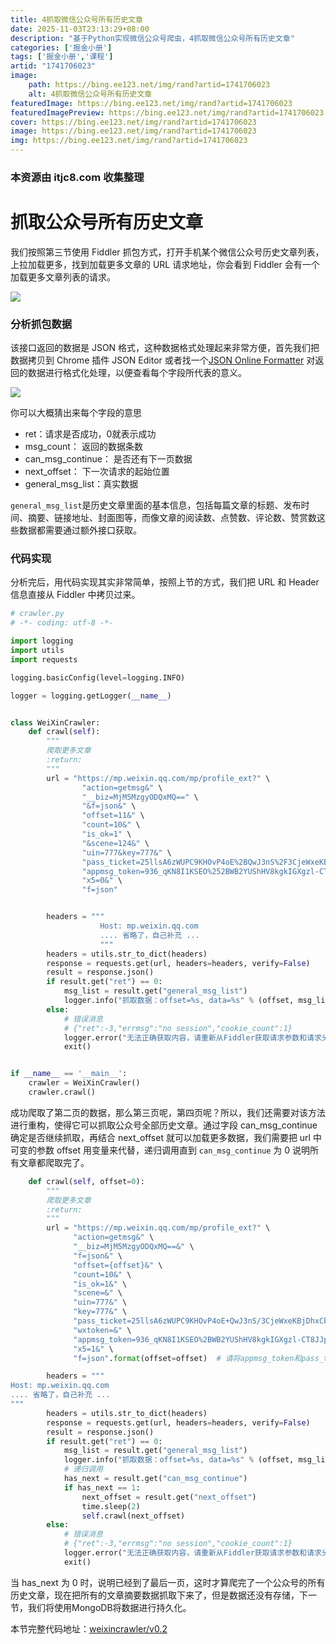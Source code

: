```yaml
---
title: 4抓取微信公众号所有历史文章
date: 2025-11-03T23:13:29+08:00
description: "基于Python实现微信公众号爬虫，4抓取微信公众号所有历史文章"
categories: ['掘金小册']
tags: ['掘金小册','课程']
artid: "1741706023"
image:
    path: https://bing.ee123.net/img/rand?artid=1741706023
    alt: 4抓取微信公众号所有历史文章
featuredImage: https://bing.ee123.net/img/rand?artid=1741706023
featuredImagePreview: https://bing.ee123.net/img/rand?artid=1741706023
cover: https://bing.ee123.net/img/rand?artid=1741706023
image: https://bing.ee123.net/img/rand?artid=1741706023
img: https://bing.ee123.net/img/rand?artid=1741706023
---
```


### 本资源由 itjc8.com 收集整理
# 抓取公众号所有历史文章

我们按照第三节使用 Fiddler 抓包方式，打开手机某个微信公众号历史文章列表，上拉加载更多，找到加载更多文章的 URL 请求地址，你会看到 Fiddler 会有一个加载更多文章列表的请求。


![](https://user-gold-cdn.xitu.io/2017/12/23/1607f86a0e361895?w=1218&h=628&f=jpeg&s=138352)

### 分析抓包数据

该接口返回的数据是 JSON 格式，这种数据格式处理起来非常方便，首先我们把数据拷贝到 Chrome 插件 JSON Editor 或者找一个[JSON Online Formatter](https://jsonformatter.curiousconcept.com/) 对返回的数据进行格式化处理，以便查看每个字段所代表的意义。


![](https://user-gold-cdn.xitu.io/2017/12/23/1607f86e8b11adca?w=564&h=286&f=jpeg&s=22098)

你可以大概猜出来每个字段的意思

* ret：请求是否成功，0就表示成功
* msg_count： 返回的数据条数
* can_msg_continue： 是否还有下一页数据
* next_offset： 下一次请求的起始位置
* general_msg_list：真实数据

`general_msg_list`是历史文章里面的基本信息，包括每篇文章的标题、发布时间、摘要、链接地址、封面图等，而像文章的阅读数、点赞数、评论数、赞赏数这些数据都需要通过额外接口获取。

### 代码实现

分析完后，用代码实现其实非常简单，按照上节的方式，我们把 URL 和 Header 信息直接从 Fiddler 中拷贝过来。

```python
# crawler.py
# -*- coding: utf-8 -*-

import logging
import utils
import requests

logging.basicConfig(level=logging.INFO)

logger = logging.getLogger(__name__)


class WeiXinCrawler:
    def crawl(self):
        """
        爬取更多文章
        :return:
        """
        url = "https://mp.weixin.qq.com/mp/profile_ext?" \
                "action=getmsg&" \
                "__biz=MjM5MzgyODQxMQ==" \
                "&f=json&" \
                "offset=11&" \
                "count=10&" \
                "is_ok=1" \
                "&scene=124&" \
                "uin=777&key=777&" \
                "pass_ticket=25llsA6zWUPC9KHOvP4oE%2BQwJ3nS%2F3CjeWxeKBjDhxCb7V1lQQJa6d0ZrgSmCvWa&wxtoken=&" \
                "appmsg_token=936_qKN8I1KSEO%252BWB2YUShHV8kgkIGXgzl-CT8JJpw~~&" \
                "x5=0&" \
                "f=json"


        headers = """
                    Host: mp.weixin.qq.com
                    .... 省略了，自己补充 ...
                    """
        headers = utils.str_to_dict(headers)
        response = requests.get(url, headers=headers, verify=False)
        result = response.json()
        if result.get("ret") == 0:
            msg_list = result.get("general_msg_list")
            logger.info("抓取数据：offset=%s, data=%s" % (offset, msg_list))
        else:
            # 错误消息
            # {"ret":-3,"errmsg":"no session","cookie_count":1}
            logger.error("无法正确获取内容，请重新从Fiddler获取请求参数和请求头")
            exit()


if __name__ == '__main__':
    crawler = WeiXinCrawler()
    crawler.crawl()

```

成功爬取了第二页的数据，那么第三页呢，第四页呢？所以，我们还需要对该方法进行重构，使得它可以抓取公众号全部历史文章。通过字段 can_msg_continue 确定是否继续抓取，再结合 next_offset 就可以加载更多数据，我们需要把 url 中可变的参数 offset 用变量来代替，递归调用直到 `can_msg_continue` 为 0 说明所有文章都爬取完了。

```python
    def crawl(self, offset=0):
        """
        爬取更多文章
        :return:
        """
        url = "https://mp.weixin.qq.com/mp/profile_ext?" \
              "action=getmsg&" \
              "__biz=MjM5MzgyODQxMQ==&" \
              "f=json&" \
              "offset={offset}&" \
              "count=10&" \
              "is_ok=1&" \
              "scene=&" \
              "uin=777&" \
              "key=777&" \
              "pass_ticket=25llsA6zWUPC9KHOvP4oE+QwJ3nS/3CjeWxeKBjDhxCb7V1lQQJa6d0ZrgSmCvWa&" \
              "wxtoken=&" \
              "appmsg_token=936_qKN8I1KSEO%2BWB2YUShHV8kgkIGXgzl-CT8JJpw~~&" \
              "x5=1&" \
              "f=json".format(offset=offset)  # 请将appmsg_token和pass_ticket替换成你自己的

        headers = """
Host: mp.weixin.qq.com
.... 省略了，自己补充 ...
"""
        headers = utils.str_to_dict(headers)
        response = requests.get(url, headers=headers, verify=False)
        result = response.json()
        if result.get("ret") == 0:
            msg_list = result.get("general_msg_list")
            logger.info("抓取数据：offset=%s, data=%s" % (offset, msg_list))
            # 递归调用
            has_next = result.get("can_msg_continue")
            if has_next == 1:
                next_offset = result.get("next_offset")
                time.sleep(2)
                self.crawl(next_offset)
        else:
            # 错误消息
            # {"ret":-3,"errmsg":"no session","cookie_count":1}
            logger.error("无法正确获取内容，请重新从Fiddler获取请求参数和请求头")
            exit()
```

当 has_next 为 0 时，说明已经到了最后一页，这时才算爬完了一个公众号的所有历史文章，现在把所有的文章摘要数据抓取下来了，但是数据还没有存储，下一节，我们将使用MongoDB将数据进行持久化。

本节完整代码地址：[weixincrawler/v0.2](https://github.com/pythonzhichan/weixincrawler/tree/v0.2)
